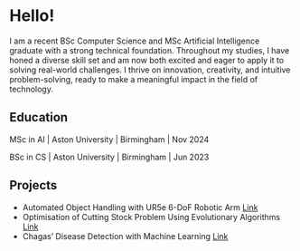 # Hello!

I am a recent BSc Computer Science and MSc Artificial Intelligence graduate with a strong technical foundation. Throughout my studies, I have honed a diverse skill set and am now both excited and eager to apply it to solving real-world challenges. I thrive on innovation, creativity, and intuitive problem-solving, ready to make a meaningful impact in the field of technology.

## Education

MSc in AI | Aston University | Birmingham | Nov 2024

BSc in CS | Aston University | Birmingham | Jun 2023

## Projects
- Automated Object Handling with UR5e 6-DoF Robotic Arm [Link](https://gitfront.io/r/hongd13/wD3oN5qJpZXR/Robotic-Arm/ "Robotic Arm Repo")
- Optimisation of Cutting Stock Problem Using Evolutionary Algorithms [Link](https://gitfront.io/r/hongd13/vUKqKJ8xGxK5/Cutting-Stock-Problem/ "Cutting Stock Problem Repo")
- Chagas’ Disease Detection with Machine Learning [Link](https://gitfront.io/r/hongd13/eruzBBDSHoa7/Chagas-Disease-Prediction/ "Chagas' Disease Detection Repo")

